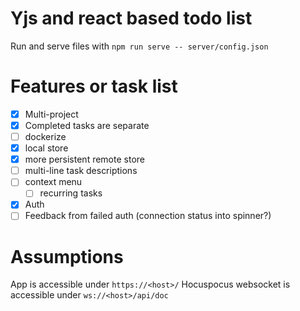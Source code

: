 # Yjs and react based todo list

Run and serve files with `npm run serve -- server/config.json`

# Features or task list

- [x] Multi-project
- [x] Completed tasks are separate
- [ ] dockerize
- [x] local store
- [x] more persistent remote store
- [ ] multi-line task descriptions
- [ ] context menu
  - [ ] recurring tasks
- [x] Auth
- [ ] Feedback from failed auth (connection status into spinner?)

# Assumptions
App is accessible under `https://<host>/`
Hocuspocus websocket is accessible under `ws://<host>/api/doc`

